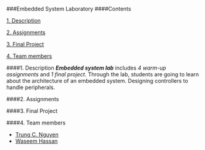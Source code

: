 ###Embedded System Laboratory
####Contents

[1. Description](#part1)

[2. Assignments](#part2)

[3. Final Project](#part3)

[4. Team members](#part4)

####1. Description<a id="part1"></a>
   **_Embedded system lab_** includes _4 warm-up assignments_ and _1 final project_.
   Through the lab, students are going to learn about the architecture of an embedded system.
   Designing controllers to handle peripherals. 
   
####2. Assignments<a id="part2"></a>
  
####3. Final Project<a id="part3"></a>
  
####4. Team members<a id="part4"></a>
  * [Trung C. Nguyen](mailto:nguyencanhtrung@me.com "Send an email to Trung")
  * [Waseem Hassan](mailto:waseemh40@gmail.com "Send an email to Hassan")
